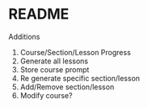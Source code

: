 # README

Additions

1. Course/Section/Lesson Progress
2. Generate all lessons
3. Store course prompt
4. Re generate specific section/lesson
5. Add/Remove section/lesson
6. Modify course?
